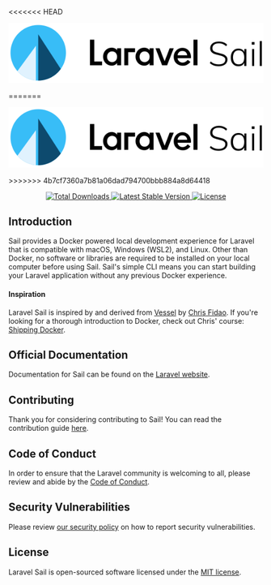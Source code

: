 <<<<<<< HEAD
<p align="center"><img src="https://github.com/laravel/sail/raw/HEAD/art/logo.svg" alt="Logo Laravel Sail"></p>
=======
<p align="center"><img src="https://raw.githubusercontent.com/laravel/sail/HEAD/art/logo.svg" alt="Logo Laravel Sail"></p>
>>>>>>> 4b7cf7360a7b81a06dad794700bbb884a8d64418

<p align="center">
    <a href="https://packagist.org/packages/laravel/sail">
        <img src="https://img.shields.io/packagist/dt/laravel/sail" alt="Total Downloads">
    </a>
    <a href="https://packagist.org/packages/laravel/sail">
        <img src="https://img.shields.io/packagist/v/laravel/sail" alt="Latest Stable Version">
    </a>
    <a href="https://packagist.org/packages/laravel/sail">
        <img src="https://img.shields.io/packagist/l/laravel/sail" alt="License">
    </a>
</p>

## Introduction

Sail provides a Docker powered local development experience for Laravel that is compatible with macOS, Windows (WSL2), and Linux. Other than Docker, no software or libraries are required to be installed on your local computer before using Sail. Sail's simple CLI means you can start building your Laravel application without any previous Docker experience.

#### Inspiration

Laravel Sail is inspired by and derived from [Vessel](https://github.com/shipping-docker/vessel) by [Chris Fidao](https://github.com/fideloper). If you're looking for a thorough introduction to Docker, check out Chris' course: [Shipping Docker](https://serversforhackers.com/shipping-docker).

## Official Documentation

Documentation for Sail can be found on the [Laravel website](https://laravel.com/docs/sail).

## Contributing

Thank you for considering contributing to Sail! You can read the contribution guide [here](.github/CONTRIBUTING.md).

## Code of Conduct

In order to ensure that the Laravel community is welcoming to all, please review and abide by the [Code of Conduct](https://laravel.com/docs/contributions#code-of-conduct).

## Security Vulnerabilities

Please review [our security policy](https://github.com/laravel/sail/security/policy) on how to report security vulnerabilities.

## License

Laravel Sail is open-sourced software licensed under the [MIT license](LICENSE.md).
